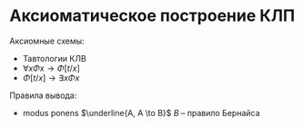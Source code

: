 # Аксиоматическое построение КЛП 

Аксиомные схемы:
*  Тавтологии КЛВ
*  $\forall x \Phi x \to \Phi [t/x]$
*  $\Phi[t/x] \to \exists x \Phi x$

Правила вывода: 
- modus ponens 
$\underline{A, A \to B}$
$B$
– правило Бернайса
